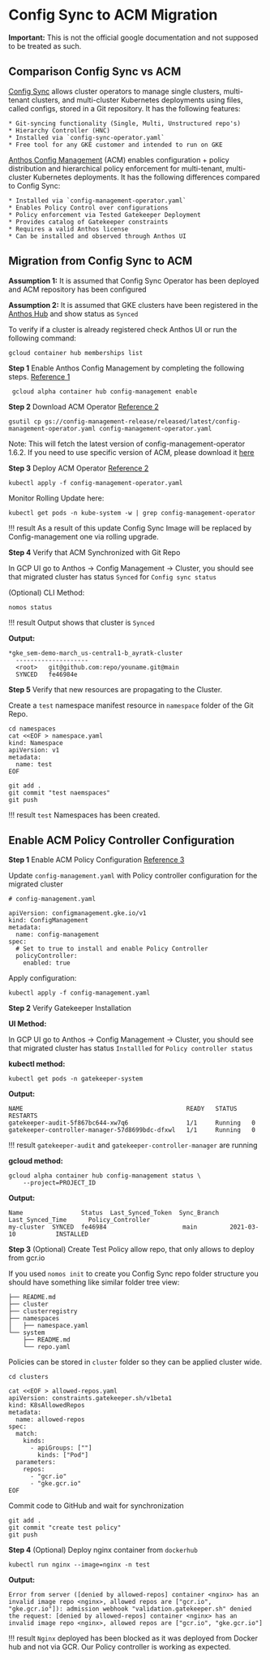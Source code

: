 # Config Sync to ACM Migration

**Important:** This is not the official google documentation and not supposed to be treated as such.

## Comparison Config Sync vs ACM
[Config Sync](https://cloud.google.com/kubernetes-engine/docs/add-on/config-sync/overview) allows cluster operators to manage single clusters, multi-tenant clusters, and multi-cluster Kubernetes deployments using files, called configs, stored in a Git repository. It has the following features:
    
    * Git-syncing functionality (Single, Multi, Unstructured repo's)
    * Hierarchy Controller (HNC)
    * Installed via `config-sync-operator.yaml`
    * Free tool for any GKE customer and intended to run on GKE

[Anthos Config Management](https://cloud.google.com/anthos/config-management) (ACM) enables configuration + policy distribution and hierarchical policy enforcement for multi-tenant, multi-cluster Kubernetes deployments. It has the following differences compared to Config Sync:

    * Installed via `config-management-operator.yaml` 
    * Enables Policy Control over configurations
    * Policy enforcement via Tested Gatekeeper Deployment 
    * Provides catalog of Gatekeeper constraints
    * Requires a valid Anthos license
    * Can be installed and observed through Anthos UI


## Migration from Config Sync to ACM

**Assumption 1:** It is assumed that Config Sync Operator has been deployed and ACM repository has been configured

**Assumption 2:** It is assumed that GKE clusters have been registered in the [Anthos Hub](https://cloud.google.com/anthos/multicluster-management/connect/registering-a-cluster#register_cluster) and show status as `Synced`

To verify if a cluster is already registered check Anthos UI or run the following command:

```
gcloud container hub memberships list
```


**Step 1** Enable Anthos Config Management by completing the following steps. 
[Reference 1](https://cloud.google.com/anthos-config-management/docs/how-to/installing#enabling)

```
 gcloud alpha container hub config-management enable
```

**Step 2** Download ACM Operator
[Reference 2](https://cloud.google.com/anthos-config-management/docs/how-to/installing-config-sync#configuring-config-sync)

```
gsutil cp gs://config-management-release/released/latest/config-management-operator.yaml config-management-operator.yaml
```

Note: This will fetch the latest version of config-management-operator 1.6.2. If you need to use specific version of ACM, please
download it [here](https://cloud.google.com/anthos-config-management/downloads#v162)


**Step 3** Deploy ACM Operator
[Reference 2](https://cloud.google.com/anthos-config-management/docs/how-to/installing-config-sync#configuring-config-sync)

```
kubectl apply -f config-management-operator.yaml
```

Monitor Rolling Update here:
```
kubectl get pods -n kube-system -w | grep config-management-operator
```


!!! result
    As a result of this update Config Sync Image will be replaced by Config-management one via rolling upgrade.


**Step 4** Verify that ACM Synchronized with Git Repo

In GCP UI go to Anthos -> Config Management -> Cluster, you should see that migrated cluster has status `Synced` for `Config sync status`


(Optional) CLI Method:

```
nomos status
```

!!! result
    Output shows that cluster is `Synced`

**Output:** 
```
*gke_sem-demo-march_us-central1-b_ayratk-cluster
  --------------------
  <root>   git@github.com:repo/youname.git@main
  SYNCED   fe46984e
```

**Step 5** Verify that new resources are propagating to the Cluster.

Create a `test` namespace manifest resource in `namespace` folder of the Git Repo.

```
cd namespaces
cat <<EOF > namespace.yaml
kind: Namespace
apiVersion: v1
metadata:
  name: test
EOF
```

```
git add .
git commit "test naemspaces"
git push
```

!!! result
    `test` Namespaces has been created.


## Enable ACM Policy Controller Configuration

**Step 1** Enable ACM Policy Configuration
[Reference 3](https://cloud.google.com/anthos-config-management/docs/how-to/installing-policy-controller#installing)


Update `config-management.yaml` with Policy controller configuration for the migrated cluster

```
# config-management.yaml

apiVersion: configmanagement.gke.io/v1
kind: ConfigManagement
metadata:
  name: config-management
spec:
  # Set to true to install and enable Policy Controller
  policyController:
    enabled: true
```

Apply configuration:

```
kubectl apply -f config-management.yaml
```

**Step 2** Verify Gatekeeper Installation


**UI Method:**

In GCP UI go to Anthos -> Config Management -> Cluster, you should see that migrated cluster has status `Installled` for `Policy controller status`


**kubectl method:**

```
kubectl get pods -n gatekeeper-system
```

**Output:**
```
NAME                                             READY   STATUS    RESTARTS   
gatekeeper-audit-5f867bc644-xw7q6                1/1     Running   0          
gatekeeper-controller-manager-57d8699bdc-dfxwl   1/1     Running   0          
```


!!! result
    `gatekeeper-audit` and `gatekeeper-controller-manager` are running 



**gcloud method:**

```
gcloud alpha container hub config-management status \
    --project=PROJECT_ID
```

**Output:**

```
Name                Status  Last_Synced_Token  Sync_Branch  Last_Synced_Time      Policy_Controller
my-cluster  SYNCED  fe46984                     main         2021-03-10           INSTALLED
```

**Step 3** (Optional) Create Test Policy allow repo, that only allows to deploy from gcr.io

If you used `nomos init` to create you Config Sync repo folder structure you should have something like similar folder tree view:

```
├── README.md
├── cluster
├── clusterregistry
├── namespaces
│   ├── namespace.yaml
└── system
    ├── README.md
    └── repo.yaml
```

Policies can be stored in `cluster` folder so they can be applied cluster wide.

```
cd clusters
```

```
cat <<EOF > allowed-repos.yaml
apiVersion: constraints.gatekeeper.sh/v1beta1
kind: K8sAllowedRepos
metadata:
  name: allowed-repos
spec:
  match:
    kinds:
      - apiGroups: [""]
        kinds: ["Pod"]
  parameters:
    repos:
      - "gcr.io"
      - "gke.gcr.io"
EOF
```

Commit code to GitHub and wait for synchronization

```
git add .
git commit "create test policy"
git push
```

**Step 4** (Optional) Deploy nginx container from `dockerhub`

```
kubectl run nginx --image=nginx -n test
```

**Output:**

```
Error from server ([denied by allowed-repos] container <nginx> has an invalid image repo <nginx>, allowed repos are ["gcr.io", "gke.gcr.io"]): admission webhook "validation.gatekeeper.sh" denied the request: [denied by allowed-repos] container <nginx> has an invalid image repo <nginx>, allowed repos are ["gcr.io", "gke.gcr.io"]
```


!!! result
    `Nginx` deployed has been blocked as it was deployed from Docker hub and not via GCR. Our Policy controller  is working as expected.
